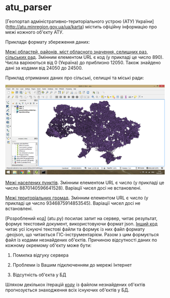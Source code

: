 # atu_parser
[Геопортал адміністративно-територіального устрою (АТУ) України] (http://atu.minregion.gov.ua/ua/karta) містить офіційну інформацію про межі кожного об'єкту АТУ.

Приклади формату збереження даних:

[Межі областей, районів, міст обласного значення, селищних раз, сільських рад](http://atu.minregion.gov.ua/api/format/region_template/ato.ato_level_territory_view/atoid/890/wkb_geometry,name_fullua,koatuu). Змінним елементом URL є код (у прикладі це число 890). Числа варіюються від 0 (Україна) до приблизно 12050. Також знайдено дані за кодами від 24050 до 24500. 

Приклад отриманих даних про сільські, селищні та міські ради: 


![adm_4](examples/adm_4.png)

[Межі населених пунктів](http://atu.minregion.gov.ua/api/format/settlement_template/ato.ato_all_city/atoid/8870140596641528/wkb_geometry,nameua,parent_list,koatuu). Змінним елементом URL є число (у прикладі це число 8870140596641528). Варіації чисел досі не встановлені. 

[Межі територіальних громад](http://atu.minregion.gov.ua/api/format/gromad_template/ato.gromad_super_view/gid/9346875914853545/wkb_geometry,name_fullua). Змінним елементом URL є число (у прикладі це число 9346875914853545). Варіації чисел досі не встановлені. 

[Розроблений код] (atu.py) посилає запит на сервер, читає результат, формує текстовий документ, використовуючи формат json. [Інший код](atu_geo.py) читає усі існуючі текстові файли та формує із них файл формату .geojson, що читається ГІС-інструментарієм. Разом з цим формується файл із кодами незнайдених об'єктів. Причиною відсутності даних по кожному окремому об'єкту може бути: 

1. Помилка відгуку сервера

2. Проблеми із Вашим підключенням до мережі Інтернет

3. Відсутність об'єкта у БД

Шляхом декількох ітерацій [коду](atu_rest.py) із файлом незнайдених об'єктів прогнозується знаходження всіх існуючих об'єктів у БД.
